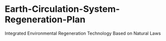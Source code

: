 # Earth-Circulation-System-Regeneration-Plan
Integrated Environmental Regeneration Technology Based on Natural Laws
